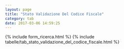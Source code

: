 ```yaml
---
layout: page
title: "Stato Validazione Del Codice Fiscale"
category: tab
date: 2017-03-06 14:59:25
---
```


{% include form_ricerca.html %}
{% include tabelle/tab_stato_validazione_del_codice_fiscale.html %}

